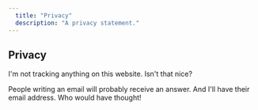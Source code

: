 ```yaml
---
  title: "Privacy"
  description: "A privacy statement."
---
```


## Privacy

I'm not tracking anything on this website. Isn't that nice?

People writing an email will probably receive an answer. And I'll have their email address. Who would have thought!
